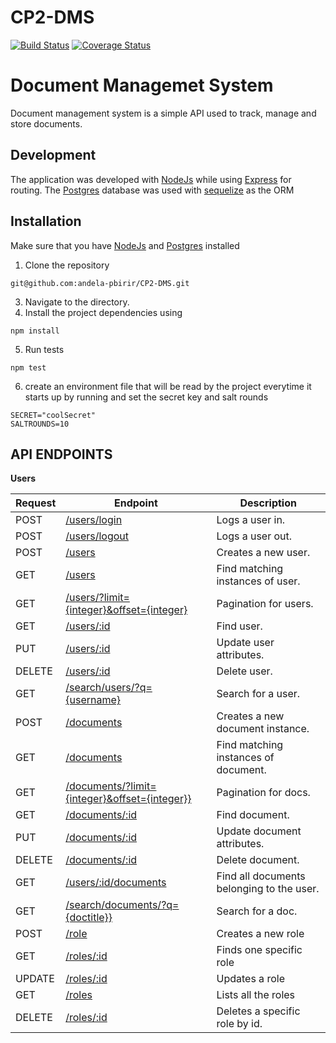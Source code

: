 # CP2-DMS
[![Build Status](https://travis-ci.org/andela-pbirir/CP2-DMS.svg?branch=master)](https://travis-ci.org/andela-pbirir/CP2-DMS)
[![Coverage Status](https://coveralls.io/repos/github/andela-pbirir/CP2-DMS/badge.svg?branch=develop)](https://coveralls.io/github/andela-pbirir/CP2-DMS?branch=develop)

# Document Managemet System
Document management system is a simple API used to track, manage and store documents.

Development
-----------
The application was developed with [NodeJs](http://nodejs.org) while using [Express](http://expressjs.com) for routing. The [Postgres](http://postgresql.com) database was used with [sequelize](http://sequelizejs.com) as the ORM

Installation
------------
Make sure that  you have [NodeJs](http://nodejs.org) and [Postgres](http://postgresql.com) installed
1.  Clone the repository
```
git@github.com:andela-pbirir/CP2-DMS.git

```
3.  Navigate to the directory.
4.  Install the project  dependencies using
```
npm install

```
5.  Run tests
```
npm test

```
6. create an environment file that will be read by the
project everytime it starts up by running and set the secret key and salt rounds
```
SECRET="coolSecret"
SALTROUNDS=10

```

## API ENDPOINTS
**Users**

Request      | Endpoint | Description
-------------| -------- | ------
POST | [/users/login](#login) | Logs a user in.
POST | [/users/logout](#logout) | Logs a user out.
POST | [/users](#create-users) |Creates a new user.
GET | [/users](#get-users) | Find matching instances of user.
GET | [/users/?limit={integer}&offset={integer}](#paginate-users)|Pagination for users.
GET | [/users/:id](#find-user) |  Find user.
PUT | [/users/:id](#update-user) | Update user attributes.
DELETE | [/users/:id](#delete-user) | Delete user.
GET | [/search/users/?q={username}](#search-for-user) | Search for a user.
POST | [/documents](#create-document) | Creates a new document instance.
GET | [/documents](#get-documents) | Find matching instances of document.
GET | [/documents/?limit={integer}&offset={integer}}](#paginate-docs)|Pagination for docs.
GET | [/documents/:id](#find-document) | Find document.
PUT | [/documents/:id](#update-document) | Update document attributes.
DELETE | [/documents/:id](#delete-document) | Delete document.
GET | [/users/:id/documents](#get-documents-by-user) | Find all documents belonging to the user.
GET | [/search/documents/?q={doctitle}}](#search-for-doc) | Search for a doc.
POST | [/role](#create-role) | Creates a new role
GET | [/roles/:id](#get-roles) | Finds one specific role
UPDATE | [/roles/:id](#get-roles) | Updates a role
GET | [/roles](#get-roles) | Lists all the roles
DELETE | [/roles/:id](#get-roles) | Deletes a specific role by id.